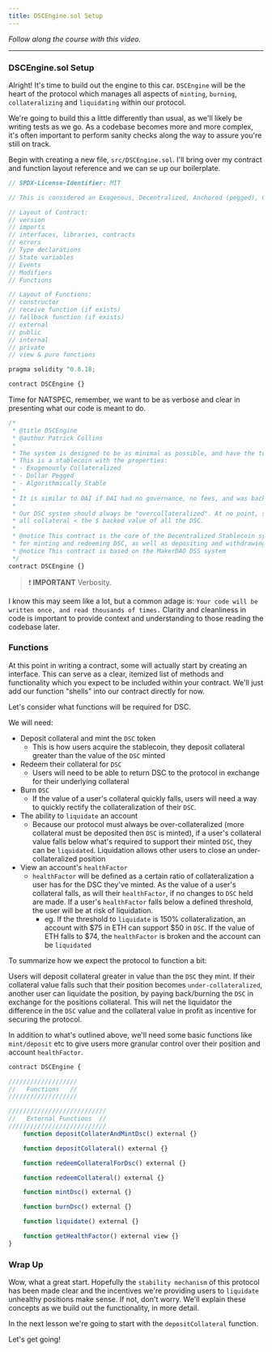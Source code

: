 ```yaml
---
title: DSCEngine.sol Setup
---
```


_Follow along the course with this video._

---

### DSCEngine.sol Setup

Alright! It's time to build out the engine to this car. `DSCEngine` will be the heart of the protocol which manages all aspects of `minting`, `burning`, `collateralizing` and `liquidating` within our protocol.

We're going to build this a little differently than usual, as we'll likely be writing tests as we go. As a codebase becomes more and more complex, it's often important to perform sanity checks along the way to assure you're still on track.

Begin with creating a new file, `src/DSCEngine.sol`. I'll bring over my contract and function layout reference and we can se up our boilerplate.

```js
// SPDX-License-Identifier: MIT

// This is considered an Exogenous, Decentralized, Anchored (pegged), Crypto Collateralized low volitility coin

// Layout of Contract:
// version
// imports
// interfaces, libraries, contracts
// errors
// Type declarations
// State variables
// Events
// Modifiers
// Functions

// Layout of Functions:
// constructor
// receive function (if exists)
// fallback function (if exists)
// external
// public
// internal
// private
// view & pure functions

pragma solidity ^0.8.18;

contract DSCEngine {}
```

Time for NATSPEC, remember, we want to be as verbose and clear in presenting what our code is meant to do.

```js
/*
 * @title DSCEngine
 * @author Patrick Collins
 *
 * The system is designed to be as minimal as possible, and have the tokens maintain a 1 token == $1 peg at all times.
 * This is a stablecoin with the properties:
 * - Exogenously Collateralized
 * - Dollar Pegged
 * - Algorithmically Stable
 *
 * It is similar to DAI if DAI had no governance, no fees, and was backed by only WETH and WBTC.
 *
 * Our DSC system should always be "overcollateralized". At no point, should the value of
 * all collateral < the $ backed value of all the DSC.
 *
 * @notice This contract is the core of the Decentralized Stablecoin system. It handles all the logic
 * for minting and redeeming DSC, as well as depositing and withdrawing collateral.
 * @notice This contract is based on the MakerDAO DSS system
 */
contract DSCEngine {}
```

> ❗ **IMPORTANT**
> Verbosity.

I know this may seem like a lot, but a common adage is: `Your code will be written once, and read thousands of times.` Clarity and cleanliness in code is important to provide context and understanding to those reading the codebase later.

### Functions

At this point in writing a contract, some will actually start by creating an interface. This can serve as a clear, itemized list of methods and functionality which you expect to be included within your contract. We'll just add our function "shells" into our contract directly for now.

Let's consider what functions will be required for DSC.

We will need:

- Deposit collateral and mint the `DSC` token
  - This is how users acquire the stablecoin, they deposit collateral greater than the value of the `DSC` minted
- Redeem their collateral for `DSC`
  - Users will need to be able to return DSC to the protocol in exchange for their underlying collateral
- Burn `DSC`
  - If the value of a user's collateral quickly falls, users will need a way to quickly rectify the collateralization of their `DSC`.
- The ability to `liquidate` an account
  - Because our protocol must always be over-collateralized (more collateral must be deposited then `DSC` is minted), if a user's collateral value falls below what's required to support their minted `DSC`, they can be `liquidated`. Liquidation allows other users to close an under-collateralized position
- View an account's `healthFactor`
  - `healthFactor` will be defined as a certain ratio of collateralization a user has for the DSC they've minted. As the value of a user's collateral falls, as will their `healthFactor`, if no changes to `DSC` held are made. If a user's `healthFactor` falls below a defined threshold, the user will be at risk of liquidation.
    - eg. If the threshold to `liquidate` is 150% collateralization, an account with $75 in ETH can support $50 in `DSC`. If the value of ETH falls to $74, the `healthFactor` is broken and the account can be `liquidated`

To summarize how we expect the protocol to function a bit:

Users will deposit collateral greater in value than the `DSC` they mint. If their collateral value falls such that their position becomes `under-collateralized`, another user can liquidate the position, by paying back/burning the `DSC` in exchange for the positions collateral. This will net the liquidator the difference in the `DSC` value and the collateral value in profit as incentive for securing the protocol.

In addition to what's outlined above, we'll need some basic functions like `mint/deposit` etc to give users more granular control over their position and account `healthFactor`.

```js
contract DSCEngine {

///////////////////
//   Functions   //
///////////////////

///////////////////////////
//   External Functions  //
///////////////////////////
    function depositCollaterAndMintDsc() external {}

    function depositCollateral() external {}

    function redeemCollateralForDsc() external {}

    function redeemCollateral() external {}

    function mintDsc() external {}

    function burnDsc() external {}

    function liquidate() external {}

    function getHealthFactor() external view {}
}
```

### Wrap Up

Wow, what a great start. Hopefully the `stability mechanism` of this protocol has been made clear and the incentives we're providing users to `liquidate` unhealthy positions make sense. If not, don't worry. We'll explain these concepts as we build out the functionality, in more detail.

In the next lesson we're going to start with the `depositCollateral` function.

Let's get going!
